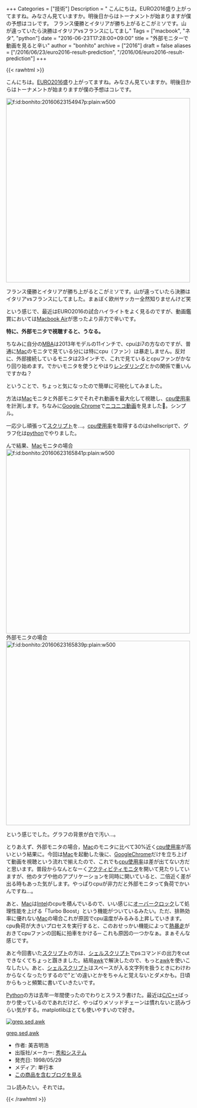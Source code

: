 +++
Categories = ["技術"]
Description = " こんにちは。EURO2016盛り上がってますね。みなさん見ていますか。明後日からはトーナメントが始まりますが僕の予想はコレです。    フランス優勝とイタリアが勝ち上がるとこがミソです。山が違っていたら決勝はイタリアvsフランスにしてまし"
Tags = ["macbook", "ネタ", "python"]
date = "2016-06-23T17:28:00+09:00"
title = "外部モニターで動画を見ると辛い"
author = "bonhito"
archive = ["2016"]
draft = false
aliases = ["/2016/06/23/euro2016-result-prediction", "/2016/06/euro2016-result-prediction"]
+++

{{< rawhtml >}}
<body>
<p>こんにちは。<a href="http://jp.uefa.com/uefaeuro/season=2016/standings/index.html">EURO2016</a>盛り上がってますね。みなさん見ていますか。明後日からはトーナメントが始まりますが僕の予想はコレです。</p>

<p><span itemscope itemtype="http://schema.org/Photograph"><img src="https://cdn-ak.f.st-hatena.com/images/fotolife/b/bonhito/20160623/20160623154947.png" alt="f:id:bonhito:20160623154947p:plain:w500" title="f:id:bonhito:20160623154947p:plain:w500" class="hatena-fotolife" style="width:500px" itemprop="image"></span></p>

<p>フランス優勝とイタリアが勝ち上がるとこがミソです。山が違っていたら決勝はイタリアvsフランスにしてました。まぁぼく欧州サッカー全然知りませんけど笑</p>

<p>という感じで、最近はEURO2016の試合ハイライトをよく見るのですが、動画鑑賞においては<a class="keyword" href="http://d.hatena.ne.jp/keyword/Macbook%20Air">Macbook Air</a>が思ったより非力で辛いです。</p>

<p><b>特に、外部モニタで視聴すると、うなる。</b></p>

<p>ちなみに自分の<a class="keyword" href="http://d.hatena.ne.jp/keyword/MBA">MBA</a>は2013年モデルの11インチで、cpuはi7の方なのですが、普通に<a class="keyword" href="http://d.hatena.ne.jp/keyword/Mac">Mac</a>のモニタで見ている分には特にcpu（ファン）は暴走しません。反対に、外部接続しているモニタは23インチで、これで見ているとcpuファンがかなり回り始めます。でかいモニタを使うとやはり<a class="keyword" href="http://d.hatena.ne.jp/keyword/%A5%EC%A5%F3%A5%C0%A5%EA%A5%F3%A5%B0">レンダリング</a>とかの関係で重いんですかね？</p>

<p>ということで、ちょっと気になったので簡単に可視化してみました。</p>

<p>方法は<a class="keyword" href="http://d.hatena.ne.jp/keyword/Mac">Mac</a>モニタと外部モニタでそれぞれ動画を最大化して視聴し、<a class="keyword" href="http://d.hatena.ne.jp/keyword/cpu%BB%C8%CD%D1%CE%A8">cpu使用率</a>を計測します。ちなみに<a class="keyword" href="http://d.hatena.ne.jp/keyword/Google%20Chrome">Google Chrome</a>で<a class="keyword" href="http://d.hatena.ne.jp/keyword/%A5%CB%A5%B3%A5%CB%A5%B3%C6%B0%B2%E8">ニコニコ動画</a>を見ました🍺。シンプル。</p>

<p>一応少し頑張って<a class="keyword" href="http://d.hatena.ne.jp/keyword/%A5%B9%A5%AF%A5%EA%A5%D7%A5%C8">スクリプト</a>を…。<a class="keyword" href="http://d.hatena.ne.jp/keyword/cpu%BB%C8%CD%D1%CE%A8">cpu使用率</a>を取得するのはshellscriptで、グラフ化は<a class="keyword" href="http://d.hatena.ne.jp/keyword/python">python</a>でやりました。</p>

<script src="https://gist.github.com/piyo56/9c752c7704845a154fd4036202309464.js"></script>


<p>んで結果、<a class="keyword" href="http://d.hatena.ne.jp/keyword/Mac">Mac</a>モニタの場合
<span itemscope itemtype="http://schema.org/Photograph"><img src="https://cdn-ak.f.st-hatena.com/images/fotolife/b/bonhito/20160623/20160623165841.png" alt="f:id:bonhito:20160623165841p:plain:w500" title="f:id:bonhito:20160623165841p:plain:w500" class="hatena-fotolife" style="width:500px" itemprop="image"></span>
外部モニタの場合
<span itemscope itemtype="http://schema.org/Photograph"><img src="https://cdn-ak.f.st-hatena.com/images/fotolife/b/bonhito/20160623/20160623165839.png" alt="f:id:bonhito:20160623165839p:plain:w500" title="f:id:bonhito:20160623165839p:plain:w500" class="hatena-fotolife" style="width:500px" itemprop="image"></span></p>

<p>という感じでした。グラフの背景が白で汚い…。</p>

<p>とりあえず、外部モニタの場合，<a class="keyword" href="http://d.hatena.ne.jp/keyword/Mac">Mac</a>のモニタに比べて30%近く<a class="keyword" href="http://d.hatena.ne.jp/keyword/cpu%BB%C8%CD%D1%CE%A8">cpu使用率</a>が高いという結果に。今回は<a class="keyword" href="http://d.hatena.ne.jp/keyword/Mac">Mac</a>を起動した後に、<a class="keyword" href="http://d.hatena.ne.jp/keyword/GoogleChrome">GoogleChrome</a>だけを立ち上げて動画を視聴という流れで揃えたので、これでも<a class="keyword" href="http://d.hatena.ne.jp/keyword/cpu%BB%C8%CD%D1%CE%A8">cpu使用率</a>は差が出てない方だと思います。普段からなんとなーく<a class="keyword" href="http://d.hatena.ne.jp/keyword/%A5%A2%A5%AF%A5%C6%A5%A3%A5%D3%A5%C6%A5%A3%A5%E2%A5%CB%A5%BF">アクティビティモニタ</a>を開いて見たりしていますが、他のタブや他のアプリケーションを同時に開いていると、二倍近く差が出る時もあった気がします。やっぱりcpuが非力だと外部モニタって負荷でかいんですね…。</p>

<p>あと、<a class="keyword" href="http://d.hatena.ne.jp/keyword/Mac">Mac</a>は<a class="keyword" href="http://d.hatena.ne.jp/keyword/Intel">Intel</a>のcpuを積んでいるので、いい感じに<a class="keyword" href="http://d.hatena.ne.jp/keyword/%A5%AA%A1%BC%A5%D0%A1%BC%A5%AF%A5%ED%A5%C3%A5%AF">オーバークロック</a>して処理性能を上げる「Turbo Boost」という機能がついているみたい。ただ、排熱効率に優れない<a class="keyword" href="http://d.hatena.ne.jp/keyword/Mac">Mac</a>の場合これが原因でcpu温度がみるみる上昇していきます。cpu負荷が大きいプロセスを実行すると、このおせっかい機能によって<a class="keyword" href="http://d.hatena.ne.jp/keyword/%C7%AE%CB%BD%C1%F6">熱暴走</a>がおきてcpuファンの回転に拍車をかける─ これも原因の一つかなぁ。まぁそんな感じです。</p>

<p>あと今回書いた<a class="keyword" href="http://d.hatena.ne.jp/keyword/%A5%B9%A5%AF%A5%EA%A5%D7%A5%C8">スクリプト</a>の方は、<a class="keyword" href="http://d.hatena.ne.jp/keyword/%A5%B7%A5%A7%A5%EB%A5%B9%A5%AF%A5%EA%A5%D7%A5%C8">シェルスクリプト</a>でpsコマンドの出力をcutできなくてちょっと躓きました。結局<a class="keyword" href="http://d.hatena.ne.jp/keyword/awk">awk</a>で解決したので、もっと<a class="keyword" href="http://d.hatena.ne.jp/keyword/awk">awk</a>を使いこなしたい。あと、<a class="keyword" href="http://d.hatena.ne.jp/keyword/%A5%B7%A5%A7%A5%EB%A5%B9%A5%AF%A5%EA%A5%D7%A5%C8">シェルスクリプト</a>はスペースが入る文字列を扱うときにわけわからなくなったりするので"と'の違いとかをちゃんと覚えないとダメかも。日頃からもっと頻繁に書いていきたいです。</p>

<p><a class="keyword" href="http://d.hatena.ne.jp/keyword/Python">Python</a>の方は去年一年間使ったのでわりとスラスラ書けた。最近は<a class="keyword" href="http://d.hatena.ne.jp/keyword/C/C%2B%2B">C/C++</a>ばっかり使っているのであれだけど、やっぱりメソッドチェーンは慣れないと読みづらい気がする。matplotlibはとても使いやすいので好き。</p>

<p></p>
<div class="hatena-asin-detail">
<a href="http://www.amazon.co.jp/exec/obidos/ASIN/4879667943/hatena-blog-22/"><img src="http://ecx.images-amazon.com/images/I/21QeHe0bIqL._SL160_.jpg" class="hatena-asin-detail-image" alt="grep,sed,awk" title="grep,sed,awk"></a><div class="hatena-asin-detail-info">
<p class="hatena-asin-detail-title"><a href="http://www.amazon.co.jp/exec/obidos/ASIN/4879667943/hatena-blog-22/">grep,sed,awk</a></p>
<ul>
<li>
<span class="hatena-asin-detail-label">作者:</span> 美吉明浩</li>
<li>
<span class="hatena-asin-detail-label">出版社/メーカー:</span> <a class="keyword" href="http://d.hatena.ne.jp/keyword/%BD%A8%CF%C2%A5%B7%A5%B9%A5%C6%A5%E0">秀和システム</a>
</li>
<li>
<span class="hatena-asin-detail-label">発売日:</span> 1998/05/29</li>
<li>
<span class="hatena-asin-detail-label">メディア:</span> 単行本</li>
<li><a href="http://d.hatena.ne.jp/asin/4879667943/hatena-blog-22" target="_blank">この商品を含むブログを見る</a></li>
</ul>
</div>
<div class="hatena-asin-detail-foot"></div>
</div>

<p>コレ読みたい。それでは。</p>
</body>
{{< /rawhtml >}}
